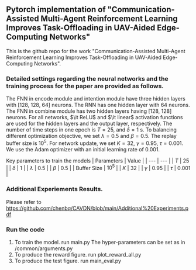 ## Pytorch implementation of "Communication-Assisted Multi-Agent Reinforcement Learning Improves Task-Offloading in UAV-Aided Edge-Computing Networks"

This is the github repo for the work "Communication-Assisted Multi-Agent Reinforcement Learning Improves Task-Offloading in UAV-Aided Edge-Computing Networks".

###  Detailed settings regarding the neural networks and the training process for the paper are provided as follows.

The FNN in encode module and intention module have three hidden layers with [128, 128, 64] neurons. The RNN has one hidden layer with 64 neurons. The FNN in combine module has two hidden layers having [128, 128] neurons. For all networks, $\it ReLU$ and $\it linear$ activation functions are used for the hidden layers and the output layer, respectively. The number of time steps in one epoch is $T = 25$, and $\delta = 1$ s. To balancing different optimization objective, we set $\lambda=0.5$ and $\beta=0.5$. The replay buffer size is $10^5$. For network update, we set $K=32$, $\gamma = 0.95$, $\tau = 0.001$. We use the Adam optimizer with an initial learning rate of $0.001$. 

Key parameters to train the models
| Parameters | Value |
| --- | --- |
| $T$ | 25 |
| $\delta$ | 1 |
| $\lambda$ | 0.5 |
| $\beta$ | 0.5 |
| Buffer Size | $10^5$ |
| $K$ | 32 |
| $\gamma$ | 0.95 |
| $\tau$ | 0.001 |

### Additional Experiements Results.
Please refer to https://github.com/chenbq/CAVDN/blob/main/Additional%20Experiments.pdf

###  Run the code
1. To train the model. run main.py
The hyper-parameters can be set as in /common/arguments.py
2. To produce the reward figure. run plot_reward_all.py
3. To produce the test figure. run main_eval.py
